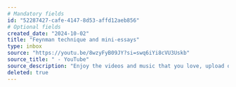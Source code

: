 ```yaml
---
# Mandatory fields
id: "52287427-cafe-4147-8d53-affd12aeb856"
# Optional fields
created_date: "2024-10-02"
title: "Feynman technique and mini-essays"
type: inbox
source: "https://youtu.be/8wzyFyB09JY?si=swq6iYi8cVU3Uskb"
source_title: " - YouTube"
source_description: "Enjoy the videos and music that you love, upload original content and share it all with friends, family and the world on YouTube."
deleted: true
---
```

